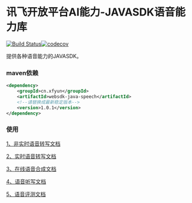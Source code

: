 # 讯飞开放平台AI能力-JAVASDK语音能力库

[![Build Status](https://travis-ci.com/iFLYTEK-OP/websdk-java-speech.svg?branch=main)](https://www.travis-ci.com/iFLYTEK-OP/websdk-java-speech)[![codecov](https://codecov.io/gh/iFLYTEK-OP/websdk-java-speech/branch/main/graph/badge.svg?token=KQRe0Igv9b)](https://codecov.io/gh/iFLYTEK-OP/websdk-java-speech)

提供各种语音能力的JAVASDK。

### maven依赖
```xml
<dependency>
    <groupId>cn.xfyun</groupId>
    <artifactId>websdk-java-speech</artifactId>
    <!--请替换成最新稳定版本-->
    <version>1.0.1</version>
</dependency>
```

### 使用

[1、非实时语音转写文档](https://github.com/iFLYTEK-OP/websdk-java-speech/blob/master/LFASR.md)


[2、实时语音转写文档](https://github.com/iFLYTEK-OP/websdk-java-speech/blob/master/RTASR.md)


[3、在线语音合成文档](https://github.com/iFLYTEK-OP/websdk-java-speech/blob/master/TTS.md)


[4、语音听写文档](https://github.com/iFLYTEK-OP/websdk-java-speech/blob/master/IAT.md)


[5、语音评测文档](https://github.com/iFLYTEK-OP/websdk-java-speech/blob/master/ISE.md)

